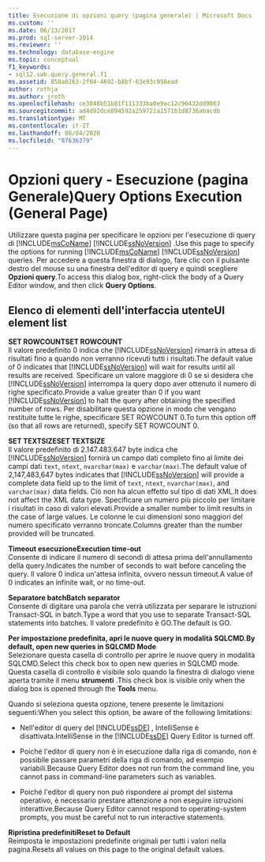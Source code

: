 ```yaml
---
title: Esecuzione di opzioni query (pagina generale) | Microsoft Docs
ms.custom: ''
ms.date: 06/13/2017
ms.prod: sql-server-2014
ms.reviewer: ''
ms.technology: database-engine
ms.topic: conceptual
f1_keywords:
- sql12.swb.query.general.f1
ms.assetid: 858a0263-2f04-4692-b8bf-63e93c998ead
author: rothja
ms.author: jroth
ms.openlocfilehash: ce3848b51b81f111333ba0e9ac12c96432dd9863
ms.sourcegitcommit: ad4d92dce894592a259721a1571b1d8736abacdb
ms.translationtype: MT
ms.contentlocale: it-IT
ms.lasthandoff: 08/04/2020
ms.locfileid: "87636379"
---
```

# <a name="query-options-execution-general-page"></a><span data-ttu-id="89991-102">Opzioni query - Esecuzione (pagina Generale)</span><span class="sxs-lookup"><span data-stu-id="89991-102">Query Options Execution (General Page)</span></span>
  <span data-ttu-id="89991-103">Utilizzare questa pagina per specificare le opzioni per l'esecuzione di query di [!INCLUDE[msCoName](../includes/msconame-md.md)] [!INCLUDE[ssNoVersion](../includes/ssnoversion-md.md)] .</span><span class="sxs-lookup"><span data-stu-id="89991-103">Use this page to specify the options for running [!INCLUDE[msCoName](../includes/msconame-md.md)] [!INCLUDE[ssNoVersion](../includes/ssnoversion-md.md)] queries.</span></span> <span data-ttu-id="89991-104">Per accedere a questa finestra di dialogo, fare clic con il pulsante destro del mouse su una finestra dell'editor di query e quindi scegliere **Opzioni query**.</span><span class="sxs-lookup"><span data-stu-id="89991-104">To access this dialog box, right-click the body of a Query Editor window, and then click **Query Options**.</span></span>  
  
## <a name="ui-element-list"></a><span data-ttu-id="89991-105">Elenco di elementi dell'interfaccia utente</span><span class="sxs-lookup"><span data-stu-id="89991-105">UI element list</span></span>  
 <span data-ttu-id="89991-106">**SET ROWCOUNT**</span><span class="sxs-lookup"><span data-stu-id="89991-106">**SET ROWCOUNT**</span></span>  
 <span data-ttu-id="89991-107">Il valore predefinito 0 indica che [!INCLUDE[ssNoVersion](../includes/ssnoversion-md.md)] rimarrà in attesa di risultati fino a quando non verranno ricevuti tutti i risultati.</span><span class="sxs-lookup"><span data-stu-id="89991-107">The default value of 0 indicates that [!INCLUDE[ssNoVersion](../includes/ssnoversion-md.md)] will wait for results until all results are received.</span></span> <span data-ttu-id="89991-108">Specificare un valore maggiore di 0 se si desidera che [!INCLUDE[ssNoVersion](../includes/ssnoversion-md.md)] interrompa la query dopo aver ottenuto il numero di righe specificato.</span><span class="sxs-lookup"><span data-stu-id="89991-108">Provide a value greater than 0 if you want [!INCLUDE[ssNoVersion](../includes/ssnoversion-md.md)] to halt the query after obtaining the specified number of rows.</span></span> <span data-ttu-id="89991-109">Per disabilitare questa opzione in modo che vengano restituite tutte le righe, specificare SET ROWCOUNT 0.</span><span class="sxs-lookup"><span data-stu-id="89991-109">To turn this option off (so that all rows are returned), specify SET ROWCOUNT 0.</span></span>  
  
 <span data-ttu-id="89991-110">**SET TEXTSIZE**</span><span class="sxs-lookup"><span data-stu-id="89991-110">**SET TEXTSIZE**</span></span>  
 <span data-ttu-id="89991-111">Il valore predefinito di 2.147.483.647 byte indica che [!INCLUDE[ssNoVersion](../includes/ssnoversion-md.md)] fornirà un campo dati completo fino al limite dei campi dati `text`, `ntext`, `nvarchar(max)` e `varchar(max)`.</span><span class="sxs-lookup"><span data-stu-id="89991-111">The default value of 2,147,483,647 bytes indicates that [!INCLUDE[ssNoVersion](../includes/ssnoversion-md.md)] will provide a complete data field up to the limit of `text`, `ntext`, `nvarchar(max)`, and `varchar(max)` data fields.</span></span> <span data-ttu-id="89991-112">Ciò non ha alcun effetto sul tipo di dati XML.</span><span class="sxs-lookup"><span data-stu-id="89991-112">It does not affect the XML data type.</span></span> <span data-ttu-id="89991-113">Specificare un numero più piccolo per limitare i risultati in caso di valori elevati.</span><span class="sxs-lookup"><span data-stu-id="89991-113">Provide a smaller number to limit results in the case of large values.</span></span> <span data-ttu-id="89991-114">Le colonne le cui dimensioni sono maggiori del numero specificato verranno troncate.</span><span class="sxs-lookup"><span data-stu-id="89991-114">Columns greater than the number provided will be truncated.</span></span>  
  
 <span data-ttu-id="89991-115">**Timeout esecuzione**</span><span class="sxs-lookup"><span data-stu-id="89991-115">**Execution time-out**</span></span>  
 <span data-ttu-id="89991-116">Consente di indicare il numero di secondi di attesa prima dell'annullamento della query.</span><span class="sxs-lookup"><span data-stu-id="89991-116">Indicates the number of seconds to wait before canceling the query.</span></span> <span data-ttu-id="89991-117">Il valore 0 indica un'attesa infinita, ovvero nessun timeout.</span><span class="sxs-lookup"><span data-stu-id="89991-117">A value of 0 indicates an infinite wait, or no time-out.</span></span>  
  
 <span data-ttu-id="89991-118">**Separatore batch**</span><span class="sxs-lookup"><span data-stu-id="89991-118">**Batch separator**</span></span>  
 <span data-ttu-id="89991-119">Consente di digitare una parola che verrà utilizzata per separare le istruzioni Transact-SQL in batch.</span><span class="sxs-lookup"><span data-stu-id="89991-119">Type a word that you use to separate Transact-SQL statements into batches.</span></span> <span data-ttu-id="89991-120">Il valore predefinito è GO.</span><span class="sxs-lookup"><span data-stu-id="89991-120">The default is GO.</span></span>  
  
 <span data-ttu-id="89991-121">**Per impostazione predefinita, apri le nuove query in modalità SQLCMD.**</span><span class="sxs-lookup"><span data-stu-id="89991-121">**By default, open new queries in SQLCMD Mode**</span></span>  
 <span data-ttu-id="89991-122">Selezionare questa casella di controllo per aprire le nuove query in modalità SQLCMD.</span><span class="sxs-lookup"><span data-stu-id="89991-122">Select this check box to open new queries in SQLCMD mode.</span></span> <span data-ttu-id="89991-123">Questa casella di controllo è visibile solo quando la finestra di dialogo viene aperta tramite il menu **strumenti** .</span><span class="sxs-lookup"><span data-stu-id="89991-123">This check box is visible only when the dialog box is opened through the **Tools** menu.</span></span>  
  
 <span data-ttu-id="89991-124">Quando si seleziona questa opzione, tenere presente le limitazioni seguenti:</span><span class="sxs-lookup"><span data-stu-id="89991-124">When you select this option, be aware of the following limitations:</span></span>  
  
-   <span data-ttu-id="89991-125">Nell'editor di query del [!INCLUDE[ssDE](../includes/ssde-md.md)] , IntelliSense è disattivata.</span><span class="sxs-lookup"><span data-stu-id="89991-125">IntelliSense in the [!INCLUDE[ssDE](../includes/ssde-md.md)] Query Editor is turned off.</span></span>  
  
-   <span data-ttu-id="89991-126">Poiché l'editor di query non è in esecuzione dalla riga di comando, non è possibile passare parametri della riga di comando, ad esempio variabili.</span><span class="sxs-lookup"><span data-stu-id="89991-126">Because Query Editor does not run from the command line, you cannot pass in command-line parameters such as variables.</span></span>  
  
-   <span data-ttu-id="89991-127">Poiché l'editor di query non può rispondere ai prompt del sistema operativo, è necessario prestare attenzione a non eseguire istruzioni interattive.</span><span class="sxs-lookup"><span data-stu-id="89991-127">Because Query Editor cannot respond to operating-system prompts, you must be careful not to run interactive statements.</span></span>  
  
 <span data-ttu-id="89991-128">**Ripristina predefiniti**</span><span class="sxs-lookup"><span data-stu-id="89991-128">**Reset to Default**</span></span>  
 <span data-ttu-id="89991-129">Reimposta le impostazioni predefinite originali per tutti i valori nella pagina.</span><span class="sxs-lookup"><span data-stu-id="89991-129">Resets all values on this page to the original default values.</span></span>  
  
  
